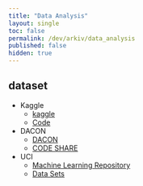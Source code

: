 ```yaml
---
title: "Data Analysis"
layout: single
toc: false
permalink: /dev/arkiv/data_analysis
published: false
hidden: true
---
```


## dataset

- Kaggle
  - [kaggle](https://www.kaggle.com/)
  - [Code](https://www.kaggle.com/code)
- DACON
  - [DACON](https://dacon.io/main)
  - [CODE SHARE](https://dacon.io/codeshare/)
- UCI
  - [Machine Learning Repository](http://archive.ics.uci.edu/ml/index.php)
  - [Data Sets](http://archive.ics.uci.edu/ml/datasets.php)
